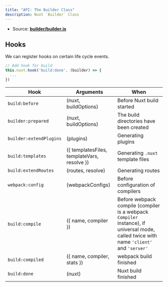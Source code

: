 ```yaml
---
title: "API: The Builder Class"
description: Nuxt `Builder` Class
---
```


- Source: **[builder/builder.js](https://github.com/nuxt/nuxt.js/blob/dev/packages/builder/src/builder.js)**

## Hooks

We can register hooks on certain life cycle events.

```js
// Add hook for build
this.nuxt.hook('build:done', (builder) => {
  ...
})
```

Hook                 | Arguments                                  | When
---------------------|--------------------------------------------|----------------------------------------------------------------------------------------------------------------------------------------
`build:before`       | (nuxt, buildOptions)                       | Before Nuxt build started
`builder:prepared`     | (nuxt, buildOptions)                       | The build directories have been created
`builder:extendPlugins`| (plugins)                                  | Generating plugins
`build:templates`    | ({ templatesFiles, templateVars, resolve }) | Generating `.nuxt` template files
`build:extendRoutes` | (routes, resolve)                          | Generating routes
`webpack:config`       | (webpackConfigs)                           | Before configuration of compilers
`build:compile`      | ({ name, compiler })                       | Before webpack compile (compiler is a webpack `Compiler` instance), if universal mode, called twice with name `'client'` and `'server'`
`build:compiled`     | ({ name, compiler, stats })                | webpack build finished
`build:done`         | (nuxt)                                     | Nuxt build finished

